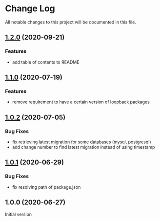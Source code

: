 # Change Log

All notable changes to this project will be documented in this file.

## [1.2.0](https://github.com/nflaig/loopback4-migration/compare/v1.1.0...v1.2.0) (2020-09-21)

### Features

* add table of contents to README




## [1.1.0](https://github.com/nflaig/loopback4-migration/compare/v1.0.2...v1.1.0) (2020-07-19)

### Features

* remove requirement to have a certain version of loopback packages




## [1.0.2](https://github.com/nflaig/loopback4-migration/compare/v1.0.1...v1.0.2) (2020-07-05)

### Bug Fixes

* fix retrieving latest migration for some databases (mysql, postgresql)
* add change number to find latest migration instead of using timestamp




## [1.0.1](https://github.com/nflaig/loopback4-migration/compare/v1.0.0...v1.0.1) (2020-06-29)

### Bug Fixes

* fix resolving path of package.json




## 1.0.0 (2020-06-27)

Initial version

